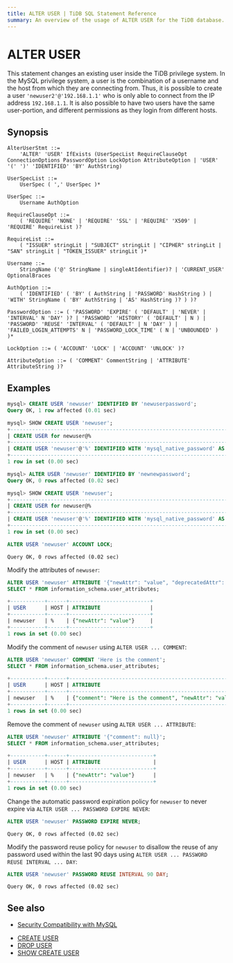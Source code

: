 ```yaml
---
title: ALTER USER | TiDB SQL Statement Reference
summary: An overview of the usage of ALTER USER for the TiDB database.
---
```


# ALTER USER

This statement changes an existing user inside the TiDB privilege system. In the MySQL privilege system, a user is the combination of a username and the host from which they are connecting from. Thus, it is possible to create a user `'newuser2'@'192.168.1.1'` who is only able to connect from the IP address `192.168.1.1`. It is also possible to have two users have the same user-portion, and different permissions as they login from different hosts.

## Synopsis

```ebnf+diagram
AlterUserStmt ::=
    'ALTER' 'USER' IfExists (UserSpecList RequireClauseOpt ConnectionOptions PasswordOption LockOption AttributeOption | 'USER' '(' ')' 'IDENTIFIED' 'BY' AuthString)

UserSpecList ::=
    UserSpec ( ',' UserSpec )*

UserSpec ::=
    Username AuthOption

RequireClauseOpt ::=
    ( 'REQUIRE' 'NONE' | 'REQUIRE' 'SSL' | 'REQUIRE' 'X509' | 'REQUIRE' RequireList )?  
    
RequireList ::=
    ( "ISSUER" stringLit | "SUBJECT" stringLit | "CIPHER" stringLit | "SAN" stringLit | "TOKEN_ISSUER" stringLit )*

Username ::=
    StringName ('@' StringName | singleAtIdentifier)? | 'CURRENT_USER' OptionalBraces

AuthOption ::=
    ( 'IDENTIFIED' ( 'BY' ( AuthString | 'PASSWORD' HashString ) | 'WITH' StringName ( 'BY' AuthString | 'AS' HashString )? ) )?

PasswordOption ::= ( 'PASSWORD' 'EXPIRE' ( 'DEFAULT' | 'NEVER' | 'INTERVAL' N 'DAY' )? | 'PASSWORD' 'HISTORY' ( 'DEFAULT' | N ) | 'PASSWORD' 'REUSE' 'INTERVAL' ( 'DEFAULT' | N 'DAY' ) | 'FAILED_LOGIN_ATTEMPTS' N | 'PASSWORD_LOCK_TIME' ( N | 'UNBOUNDED' ) )*

LockOption ::= ( 'ACCOUNT' 'LOCK' | 'ACCOUNT' 'UNLOCK' )?

AttributeOption ::= ( 'COMMENT' CommentString | 'ATTRIBUTE' AttributeString )?
```

## Examples

```sql
mysql> CREATE USER 'newuser' IDENTIFIED BY 'newuserpassword';
Query OK, 1 row affected (0.01 sec)

mysql> SHOW CREATE USER 'newuser';
+----------------------------------------------------------------------------------------------------------------------------------------------------------------------+
| CREATE USER for newuser@%                                                                                                                                            |
+----------------------------------------------------------------------------------------------------------------------------------------------------------------------+
| CREATE USER 'newuser'@'%' IDENTIFIED WITH 'mysql_native_password' AS '*5806E04BBEE79E1899964C6A04D68BCA69B1A879' REQUIRE NONE PASSWORD EXPIRE DEFAULT ACCOUNT UNLOCK |
+----------------------------------------------------------------------------------------------------------------------------------------------------------------------+
1 row in set (0.00 sec)

mysql> ALTER USER 'newuser' IDENTIFIED BY 'newnewpassword';
Query OK, 0 rows affected (0.02 sec)

mysql> SHOW CREATE USER 'newuser';
+----------------------------------------------------------------------------------------------------------------------------------------------------------------------+
| CREATE USER for newuser@%                                                                                                                                            |
+----------------------------------------------------------------------------------------------------------------------------------------------------------------------+
| CREATE USER 'newuser'@'%' IDENTIFIED WITH 'mysql_native_password' AS '*FB8A1EA1353E8775CA836233E367FBDFCB37BE73' REQUIRE NONE PASSWORD EXPIRE DEFAULT ACCOUNT UNLOCK |
+----------------------------------------------------------------------------------------------------------------------------------------------------------------------+
1 row in set (0.00 sec)
```

```sql
ALTER USER 'newuser' ACCOUNT LOCK;
```

```
Query OK, 0 rows affected (0.02 sec)
```

Modify the attributes of `newuser`:

```sql
ALTER USER 'newuser' ATTRIBUTE '{"newAttr": "value", "deprecatedAttr": null}';
SELECT * FROM information_schema.user_attributes;
```

```sql
+-----------+------+--------------------------+
| USER      | HOST | ATTRIBUTE                |
+-----------+------+--------------------------+
| newuser   | %    | {"newAttr": "value"}     |
+-----------+------+--------------------------+
1 rows in set (0.00 sec)
```

Modify the comment of `newuser` using `ALTER USER ... COMMENT`:

```sql
ALTER USER 'newuser' COMMENT 'Here is the comment';
SELECT * FROM information_schema.user_attributes;
```

```sql
+-----------+------+--------------------------------------------------------+
| USER      | HOST | ATTRIBUTE                                              |
+-----------+------+--------------------------------------------------------+
| newuser   | %    | {"comment": "Here is the comment", "newAttr": "value"} |
+-----------+------+--------------------------------------------------------+
1 rows in set (0.00 sec)
```

Remove the comment of `newuser` using `ALTER USER ... ATTRIBUTE`:

```sql
ALTER USER 'newuser' ATTRIBUTE '{"comment": null}';
SELECT * FROM information_schema.user_attributes;
```

```sql
+-----------+------+---------------------------+
| USER      | HOST | ATTRIBUTE                 |
+-----------+------+---------------------------+
| newuser   | %    | {"newAttr": "value"}      |
+-----------+------+---------------------------+
1 rows in set (0.00 sec)
```

Change the automatic password expiration policy for `newuser` to never expire via `ALTER USER ... PASSWORD EXPIRE NEVER`:

```sql
ALTER USER 'newuser' PASSWORD EXPIRE NEVER;
```

```
Query OK, 0 rows affected (0.02 sec)
```

Modify the password reuse policy for `newuser` to disallow the reuse of any password used within the last 90 days using `ALTER USER ... PASSWORD REUSE INTERVAL ... DAY`:

```sql
ALTER USER 'newuser' PASSWORD REUSE INTERVAL 90 DAY;
```

```
Query OK, 0 rows affected (0.02 sec)
```

## See also

<CustomContent platform="tidb">

* [Security Compatibility with MySQL](/security-compatibility-with-mysql.md)

</CustomContent>

* [CREATE USER](/sql-statements/sql-statement-create-user.md)
* [DROP USER](/sql-statements/sql-statement-drop-user.md)
* [SHOW CREATE USER](/sql-statements/sql-statement-show-create-user.md)
